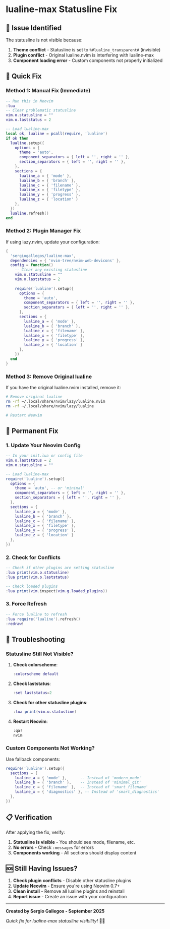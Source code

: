 # lualine-max Statusline Fix

## 🐛 **Issue Identified**

The statusline is not visible because:
1. **Theme conflict** - Statusline is set to `%#lualine_transparent#` (invisible)
2. **Plugin conflict** - Original lualine.nvim is interfering with lualine-max
3. **Component loading error** - Custom components not properly initialized

## 🔧 **Quick Fix**

### **Method 1: Manual Fix (Immediate)**

```lua
-- Run this in Neovim
:lua
-- Clear problematic statusline
vim.o.statusline = ""
vim.o.laststatus = 2

-- Load lualine-max
local ok, lualine = pcall(require, 'lualine')
if ok then
  lualine.setup({
    options = {
      theme = 'auto',
      component_separators = { left = '', right = '' },
      section_separators = { left = '', right = '' },
    },
    sections = {
      lualine_a = { 'mode' },
      lualine_b = { 'branch' },
      lualine_c = { 'filename' },
      lualine_x = { 'filetype' },
      lualine_y = { 'progress' },
      lualine_z = { 'location' }
    },
  })
  lualine.refresh()
end
```

### **Method 2: Plugin Manager Fix**

If using lazy.nvim, update your configuration:

```lua
{
  'sergiogallegos/lualine-max',
  dependencies = { 'nvim-tree/nvim-web-devicons' },
  config = function()
    -- Clear any existing statusline
    vim.o.statusline = ""
    vim.o.laststatus = 2
    
    require('lualine').setup({
      options = {
        theme = 'auto',
        component_separators = { left = '', right = '' },
        section_separators = { left = '', right = '' },
      },
      sections = {
        lualine_a = { 'mode' },
        lualine_b = { 'branch' },
        lualine_c = { 'filename' },
        lualine_x = { 'filetype' },
        lualine_y = { 'progress' },
        lualine_z = { 'location' }
      },
    })
  end
}
```

### **Method 3: Remove Original lualine**

If you have the original lualine.nvim installed, remove it:

```bash
# Remove original lualine
rm -rf ~/.local/share/nvim/lazy/lualine.nvim
rm -rf ~/.local/share/nvim/lazy/lualine

# Restart Neovim
```

## 🚀 **Permanent Fix**

### **1. Update Your Neovim Config**

```lua
-- In your init.lua or config file
vim.o.laststatus = 2
vim.o.statusline = ""

-- Load lualine-max
require('lualine').setup({
  options = {
    theme = 'auto', -- or 'minimal'
    component_separators = { left = '', right = '' },
    section_separators = { left = '', right = '' },
  },
  sections = {
    lualine_a = { 'mode' },
    lualine_b = { 'branch' },
    lualine_c = { 'filename' },
    lualine_x = { 'filetype' },
    lualine_y = { 'progress' },
    lualine_z = { 'location' }
  },
})
```

### **2. Check for Conflicts**

```lua
-- Check if other plugins are setting statusline
:lua print(vim.o.statusline)
:lua print(vim.o.laststatus)

-- Check loaded plugins
:lua print(vim.inspect(vim.g.loaded_plugins))
```

### **3. Force Refresh**

```lua
-- Force lualine to refresh
:lua require('lualine').refresh()
:redraw!
```

## 🎯 **Troubleshooting**

### **Statusline Still Not Visible?**

1. **Check colorscheme**:
   ```lua
   :colorscheme default
   ```

2. **Check laststatus**:
   ```lua
   :set laststatus=2
   ```

3. **Check for other statusline plugins**:
   ```lua
   :lua print(vim.o.statusline)
   ```

4. **Restart Neovim**:
   ```bash
   :qa!
   nvim
   ```

### **Custom Components Not Working?**

Use fallback components:

```lua
require('lualine').setup({
  sections = {
    lualine_a = { 'mode' },      -- Instead of 'modern_mode'
    lualine_b = { 'branch' },    -- Instead of 'minimal_git'
    lualine_c = { 'filename' },  -- Instead of 'smart_filename'
    lualine_x = { 'diagnostics' }, -- Instead of 'smart_diagnostics'
  },
})
```

## 📋 **Verification**

After applying the fix, verify:

1. **Statusline is visible** - You should see mode, filename, etc.
2. **No errors** - Check `:messages` for errors
3. **Components working** - All sections should display content

## 🆘 **Still Having Issues?**

1. **Check plugin conflicts** - Disable other statusline plugins
2. **Update Neovim** - Ensure you're using Neovim 0.7+
3. **Clean install** - Remove all lualine plugins and reinstall
4. **Report issue** - Create an issue with your configuration

---

**Created by Sergio Gallegos - September 2025**

*Quick fix for lualine-max statusline visibility!* 🔧✅
